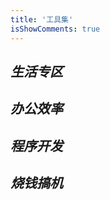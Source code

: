 ```yaml
---
title: '工具集'
isShowComments: true
---
```

## ***生活专区***

<ToolsList :toolsList="[{
name: 'Drive BBS',
desc: '阿里云盘资源免费分享论坛',
link: 'https://drivebbs.com/index.php',
thumbnail: 'https://s2.loli.net/2022/08/11/idYwZrOky1mSzEL.png'
}, {
name: '一证通查',
desc: '全国移动电话卡一证通查',
link: 'https://getsimnum.caict.ac.cn/#/',
thumbnail: 'https://s2.loli.net/2022/08/11/TyIWaoCXMgNdtsH.png'
}]"></ToolsList>

## ***办公效率***
<ToolsList :toolsList="[{
  name: 'Notion',
  desc: 'All-in-one workspace.',
  link: 'https://www.notion.so/zh-cn',
  thumbnail: 'https://s2.loli.net/2022/08/11/8azhO6YuMdLHVNW.png'
}, {
name: 'Listary',
desc: 'File Search & App Launcher',
link: 'https://www.listary.com/',
thumbnail: 'https://s2.loli.net/2022/08/11/vy6o7mOiSeWtaxz.png'
}, {
name: 'ElementUI',
desc: '网站快速成型工具',
link: 'https://element.eleme.cn/#/zh-CN',
thumbnail: 'https://s2.loli.net/2022/08/11/vy6o7mOiSeWtaxz.png'
}]"></ToolsList>

## ***程序开发***

<ToolsList :toolsList="[{
name: 'JetBrains',
desc: 'JetBrains 全家桶',
link: 'https://jetbra.in/5d84466e31722979266057664941a71893322460',
thumbnail: 'https://s2.loli.net/2022/08/11/YorNFOdeSpm2lns.png'
}, {
name: 'Iconfont',
desc: '阿里巴巴矢量图标库',
link: 'https://www.iconfont.cn/',
thumbnail: 'https://s2.loli.net/2022/08/11/vy6o7mOiSeWtaxz.png'
}, {
name: 'ElementUI',
desc: '网站快速成型工具',
link: 'https://element.eleme.cn/#/zh-CN',
thumbnail: 'https://s2.loli.net/2022/08/11/CsxiE4fmBUgDIrN.png'
}, {
name: 'Open Color',
desc: 'Open color is an open-source color scheme optimized for UI like font, background, border, etc.',
link: 'https://yeun.github.io/open-color/',
thumbnail: 'https://s2.loli.net/2022/08/11/6TFkCZuN5bYKQ7v.png'
}]"></ToolsList>

## ***烧钱搞机***

<ToolsList :toolsList="[{
name: 'CHIPHELL',
desc: '集硬件、摄影、汽车、奢侈品等为一体的综合性用户交流平台',
link: 'https://www.chiphell.com/',
thumbnail: 'https://s2.loli.net/2022/08/11/ilcENbeZ1QjvswG.png'
}]"></ToolsList>
